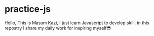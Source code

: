 # practice-js
Hello, This is Masum Kazi, I just learn Javascript to develop skill. in this repostry i share my daily work for inspiring myself😎
